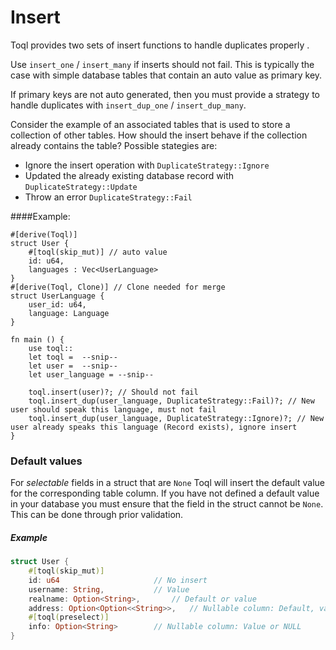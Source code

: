 # Insert
Toql provides two sets of insert functions to handle duplicates properly .

Use  `insert_one` / `insert_many` if inserts should not fail. This is typically the case with simple database tables that contain an auto value as primary key.

If primary keys are not auto generated, then you must provide a strategy to handle duplicates with `insert_dup_one` / `insert_dup_many`. 

Consider the example of an associated tables that is used to store a collection of other tables. How should the insert behave if the collection already contains the table? Possible stategies are:

- Ignore the insert operation with `DuplicateStrategy::Ignore`
- Updated the already existing database record with `DuplicateStrategy::Update`
- Throw an error `DuplicateStrategy::Fail`

####Example:

```
#[derive(Toql)]
struct User {
    #[toql(skip_mut)] // auto value
    id: u64,
    languages : Vec<UserLanguage>
}
#[derive(Toql, Clone)] // Clone needed for merge
struct UserLanguage {
    user_id: u64,
    language: Language
}

fn main () {
    use toql::
    let toql =  --snip--
    let user =  --snip--
    let user_language = --snip--

    toql.insert(user)?; // Should not fail
    toql.insert_dup(user_language, DuplicateStrategy::Fail)?; // New user should speak this language, must not fail
    toql.insert_dup(user_language, DuplicateStrategy::Ignore)?; // New user already speaks this language (Record exists), ignore insert
}

```


### Default values
For *selectable* fields in a struct that are `None` Toql will insert the default value for the corresponding table column.
If you have not defined a default value in your database you must ensure that the field in the struct cannot be `None`. 
This can be done through prior validation.


##### Example

```rust
struct User {
    #[toql(skip_mut)]
	id: u64                     // No insert
	username: String,			// Value
	realname: Option<String>, 		// Default or value
	address: Option<Option<<String>>, 	// Nullable column: Default, value or NULL
	#[toql(preselect)]
	info: Option<String> 		// Nullable column: Value or NULL
}
```


 




